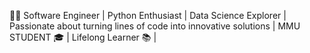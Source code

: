 👩‍💻 Software Engineer | Python Enthusiast | Data Science Explorer | Passionate about turning lines of code into innovative solutions | MMU STUDENT 🎓 | Lifelong Learner 📚 | 

<!---
lembugoreng/lembugoreng is a ✨ special ✨ repository because its `README.md` (this file) appears on your GitHub profile.
You can click the Preview link to take a look at your changes.
--->
